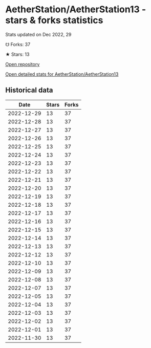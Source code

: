 # AetherStation/AetherStation13 - stars & forks statistics

Stats updated on Dec 2022, 29

☋ Forks: 37

★ Stars: 13

[Open repository](https://github.com/AetherStation/AetherStation13)

[Open detailed stats for AetherStation/AetherStation13](https://reviewgithub.com/rep/AetherStation/AetherStation13)

## Historical data
| Date | Stars | Forks |
|------|-------|-------|
| 2022-12-29 | 13 | 37 | 
| 2022-12-28 | 13 | 37 | 
| 2022-12-27 | 13 | 37 | 
| 2022-12-26 | 13 | 37 | 
| 2022-12-25 | 13 | 37 | 
| 2022-12-24 | 13 | 37 | 
| 2022-12-23 | 13 | 37 | 
| 2022-12-22 | 13 | 37 | 
| 2022-12-21 | 13 | 37 | 
| 2022-12-20 | 13 | 37 | 
| 2022-12-19 | 13 | 37 | 
| 2022-12-18 | 13 | 37 | 
| 2022-12-17 | 13 | 37 | 
| 2022-12-16 | 13 | 37 | 
| 2022-12-15 | 13 | 37 | 
| 2022-12-14 | 13 | 37 | 
| 2022-12-13 | 13 | 37 | 
| 2022-12-12 | 13 | 37 | 
| 2022-12-10 | 13 | 37 | 
| 2022-12-09 | 13 | 37 | 
| 2022-12-08 | 13 | 37 | 
| 2022-12-07 | 13 | 37 | 
| 2022-12-05 | 13 | 37 | 
| 2022-12-04 | 13 | 37 | 
| 2022-12-03 | 13 | 37 | 
| 2022-12-02 | 13 | 37 | 
| 2022-12-01 | 13 | 37 | 
| 2022-11-30 | 13 | 37 | 

